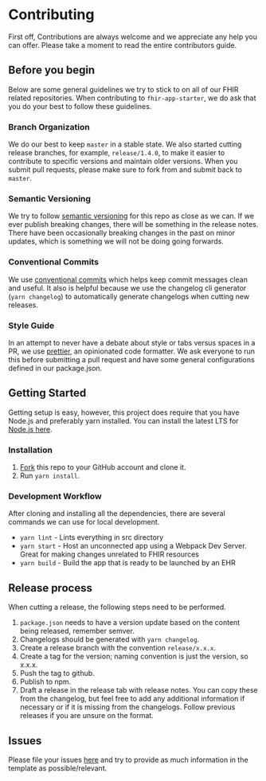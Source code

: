 # Contributing

First off, Contributions are always welcome and we appreciate any help you can offer. Please take a moment to read the entire contributors guide.

## Before you begin

Below are some general guidelines we try to stick to on all of our FHIR related repositories. When contributing to `fhir-app-starter`, we do ask that you do your best to follow these guidelines.

### Branch Organization

We do our best to keep `master` in a stable state. We also started cutting release branches, for example, `release/1.4.0`, to make it easier to contribute to specific versions and maintain older versions. When you submit pull requests, please make sure to fork from and submit back to `master`.

### Semantic Versioning

We try to follow [semantic versioning](https://semver.org/) for this repo as close as we can. If we ever publish breaking changes, there will be something in the release notes. There have been occasionally breaking changes in the past on minor updates, which is something we will not be doing going forwards.

### Conventional Commits

We use [conventional commits](https://www.conventionalcommits.org/en/v1.0.0-beta.3/) which helps keep commit messages clean and useful. It also is helpful because we use the changelog cli generator (`yarn changelog`) to automatically generate changelogs when cutting new releases.

### Style Guide

In an attempt to never have a debate about style or tabs versus spaces in a PR, we use [prettier](https://prettier.io/), an opinionated code formatter. We ask everyone to run this before submitting a pull request and have some general configurations defined in our package.json.

## Getting Started

Getting setup is easy, however, this project does require that you have Node.js and preferably yarn installed. You can install the latest LTS for [Node.js here](https://nodejs.org/en/).

### Installation

1. [Fork](https://help.github.com/articles/fork-a-repo/) this repo to your GitHub account and clone it.
2. Run `yarn install`.

### Development Workflow

After cloning and installing all the dependencies, there are several commands we can use for local development.

- `yarn lint` - Lints everything in src directory
- `yarn start` - Host an unconnected app using a Webpack Dev Server. Great for making changes unrelated to FHIR resources
- `yarn build` - Build the app that is ready to be launched by an EHR

## Release process

When cutting a release, the following steps need to be performed.

1. `package.json` needs to have a version update based on the content being released, remember semver.
2. Changelogs should be generated with `yarn changelog`.
3. Create a release branch with the convention `release/x.x.x`.
4. Create a tag for the version; naming convention is just the version, so x.x.x.
5. Push the tag to github.
6. Publish to npm.
7. Draft a release in the release tab with release notes. You can copy these from the changelog, but feel free to add any additional information if necessary or if it is missing from the changelogs. Follow previous releases if you are unsure on the format.

## Issues

Please file your issues [here](https://github.com/Asymmetrik/fhir-app-starter/issues) and try to provide as much information in the template as possible/relevant.
